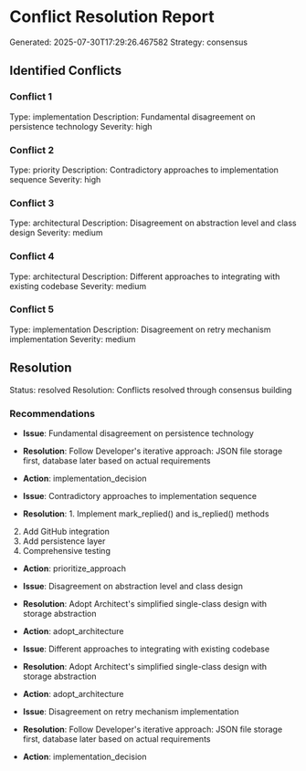 # Conflict Resolution Report

Generated: 2025-07-30T17:29:26.467582
Strategy: consensus

## Identified Conflicts

### Conflict 1
Type: implementation
Description: Fundamental disagreement on persistence technology
Severity: high

### Conflict 2
Type: priority
Description: Contradictory approaches to implementation sequence
Severity: high

### Conflict 3
Type: architectural
Description: Disagreement on abstraction level and class design
Severity: medium

### Conflict 4
Type: architectural
Description: Different approaches to integrating with existing codebase
Severity: medium

### Conflict 5
Type: implementation
Description: Disagreement on retry mechanism implementation
Severity: medium


## Resolution

Status: resolved
Resolution: Conflicts resolved through consensus building

### Recommendations

- **Issue**: Fundamental disagreement on persistence technology
- **Resolution**: Follow Developer's iterative approach: JSON file storage first, database later based on actual requirements
- **Action**: implementation_decision

- **Issue**: Contradictory approaches to implementation sequence
- **Resolution**: 1. Implement mark_replied() and is_replied() methods
2. Add GitHub integration
3. Add persistence layer
4. Comprehensive testing
- **Action**: prioritize_approach

- **Issue**: Disagreement on abstraction level and class design
- **Resolution**: Adopt Architect's simplified single-class design with storage abstraction
- **Action**: adopt_architecture

- **Issue**: Different approaches to integrating with existing codebase
- **Resolution**: Adopt Architect's simplified single-class design with storage abstraction
- **Action**: adopt_architecture

- **Issue**: Disagreement on retry mechanism implementation
- **Resolution**: Follow Developer's iterative approach: JSON file storage first, database later based on actual requirements
- **Action**: implementation_decision

